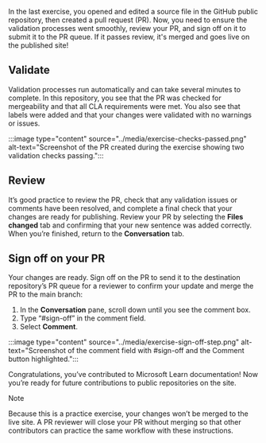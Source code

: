 In the last exercise, you opened and edited a source file in the GitHub public repository, then created a pull request (PR). Now, you need to ensure the validation processes went smoothly, review your PR, and sign off on it to submit it to the PR queue. If it passes review, it's merged and goes live on the published site! 

## Validate

Validation processes run automatically and can take several minutes to complete. In this repository, you see that the PR was checked for mergeability and that all CLA requirements were met. You also see that labels were added and that your changes were validated with no warnings or issues.

:::image type="content" source="../media/exercise-checks-passed.png" alt-text="Screenshot of the PR created during the exercise showing two validation checks passing.":::

## Review

It’s good practice to review the PR, check that any validation issues or comments have been resolved, and complete a final check that your changes are ready for publishing. Review your PR by selecting the **Files changed** tab and confirming that your new sentence was added correctly. When you’re finished, return to the **Conversation** tab. 

## Sign off on your PR

Your changes are ready. Sign off on the PR to send it to the destination repository’s PR queue for a reviewer to confirm your update and merge the PR to the main branch: 

1. In the **Conversation** pane, scroll down until you see the comment box. 
2.	Type “#sign-off” in the comment field. 
3.	Select **Comment**. 

:::image type="content" source="../media/exercise-sign-off-step.png" alt-text="Screenshot of the comment field with #sign-off and the Comment button highlighted.":::

Congratulations, you’ve contributed to Microsoft Learn documentation! Now you’re ready for future contributions to public repositories on the site.

> [!NOTE]
> Because this is a practice exercise, your changes won’t be merged to the live site. A PR reviewer will close your PR without merging so that other contributors can practice the same workflow with these instructions.

